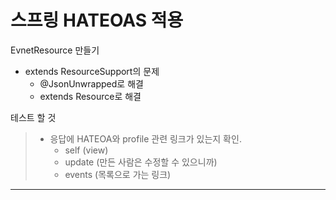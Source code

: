# 스프링 HATEOAS 적용

EvnetResource 만들기

* extends ResourceSupport의 문제
  * @JsonUnwrapped로 해결
  * extends Resource<T>로 해결

테스트 할 것

> * 응답에 HATEOA와 profile 관련 링크가 있는지 확인.
>   * self (view)
>   * update (만든 사람은 수정할 수 있으니까)
>   * events (목록으로 가는 링크)

---

